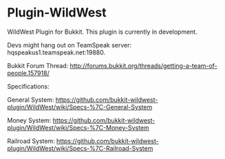 Plugin-WildWest
===============

WildWest Plugin for Bukkit.
This plugin is currently in development.

Devs might hang out on TeamSpeak server: hqspeakus1.teamspeak.net:19880.

Bukkit Forum Thread: http://forums.bukkit.org/threads/getting-a-team-of-people.157918/

Specifications:

General System: https://github.com/bukkit-wildwest-plugin/WildWest/wiki/Specs-%7C-General-System

Money System: https://github.com/bukkit-wildwest-plugin/WildWest/wiki/Specs-%7C-Money-System

Railroad System: https://github.com/bukkit-wildwest-plugin/WildWest/wiki/Specs-%7C-Railroad-System
